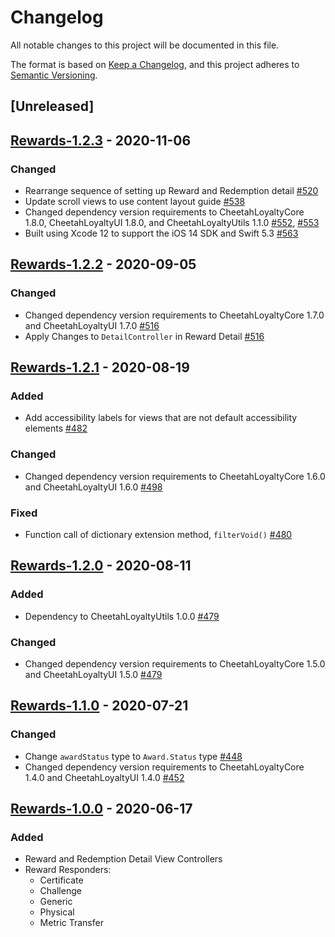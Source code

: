 # Changelog
All notable changes to this project will be documented in this file.

The format is based on [Keep a Changelog](https://keepachangelog.com/en/1.0.0/),
and this project adheres to [Semantic Versioning](https://semver.org/spec/v2.0.0.html).

## [Unreleased]

## [Rewards-1.2.3] - 2020-11-06
### Changed
- Rearrange sequence of setting up Reward and Redemption detail [#520]
- Update scroll views to use content layout guide [#538]
- Changed dependency version requirements to CheetahLoyaltyCore 1.8.0, CheetahLoyaltyUI 1.8.0, and CheetahLoyaltyUtils 1.1.0 [#552], [#553]
- Built using Xcode 12 to support the iOS 14 SDK and Swift 5.3 [#563]

[#520]: https://github.com/LoyalSphere/cheetah-loyalty-ios-sdk/pull/520
[#538]: https://github.com/LoyalSphere/cheetah-loyalty-ios-sdk/pull/538
[#552]: https://github.com/LoyalSphere/cheetah-loyalty-ios-sdk/pull/552
[#553]: https://github.com/LoyalSphere/cheetah-loyalty-ios-sdk/pull/553
[#563]: https://github.com/LoyalSphere/cheetah-loyalty-ios-sdk/pull/563
[Rewards-1.2.3]: https://github.com/LoyalSphere/cheetah-loyalty-ios-sdk/milestone/61?closed=1

## [Rewards-1.2.2] - 2020-09-05
### Changed
- Changed dependency version requirements to CheetahLoyaltyCore 1.7.0 and CheetahLoyaltyUI 1.7.0 [#516]
- Apply Changes to `DetailController` in Reward Detail [#516]

[#516]: https://github.com/LoyalSphere/cheetah-loyalty-ios-sdk/pull/516
[Rewards-1.2.2]: https://github.com/LoyalSphere/cheetah-loyalty-ios-sdk/milestone/59?closed=1

## [Rewards-1.2.1] - 2020-08-19
### Added
- Add accessibility labels for views that are not default accessibility elements [#482]

### Changed
- Changed dependency version requirements to CheetahLoyaltyCore 1.6.0 and CheetahLoyaltyUI 1.6.0 [#498]

### Fixed
- Function call of dictionary extension method, `filterVoid()` [#480]

[#480]: https://github.com/LoyalSphere/cheetah-loyalty-ios-sdk/pull/480
[#482]: https://github.com/LoyalSphere/cheetah-loyalty-ios-sdk/pull/482
[#498]: https://github.com/LoyalSphere/cheetah-loyalty-ios-sdk/pull/498
[Rewards-1.2.1]: https://github.com/LoyalSphere/cheetah-loyalty-ios-sdk/milestone/46?closed=1

## [Rewards-1.2.0] - 2020-08-11
### Added
- Dependency to CheetahLoyaltyUtils 1.0.0 [#479]
### Changed
- Changed dependency version requirements to CheetahLoyaltyCore 1.5.0 and CheetahLoyaltyUI 1.5.0 [#479]

[#479]: https://github.com/LoyalSphere/cheetah-loyalty-ios-sdk/pull/479
[Rewards-1.2.0]: https://github.com/LoyalSphere/cheetah-loyalty-ios-sdk/milestone/45?closed=1

## [Rewards-1.1.0] - 2020-07-21
### Changed
- Change `awardStatus` type to `Award.Status` type [#448]
- Changed dependency version requirements to CheetahLoyaltyCore 1.4.0 and CheetahLoyaltyUI 1.4.0 [#452]

[#448]: https://github.com/LoyalSphere/cheetah-loyalty-ios-sdk/pull/448
[#452]: https://github.com/LoyalSphere/cheetah-loyalty-ios-sdk/pull/452
[Rewards-1.1.0]: https://github.com/LoyalSphere/cheetah-loyalty-ios-sdk/milestone/36?closed=1

## [Rewards-1.0.0] - 2020-06-17

### Added
- Reward and Redemption Detail View Controllers
- Reward Responders:
	- Certificate
	- Challenge
	- Generic
	- Physical
	- Metric Transfer

[Rewards-1.0.0]: https://github.com/LoyalSphere/cheetah-loyalty-ios-sdk/milestone/25?closed=1
